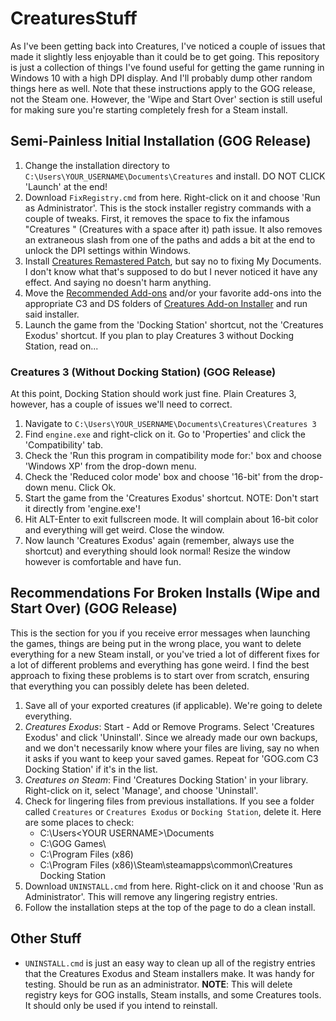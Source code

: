 # CreaturesStuff
As I've been getting back into Creatures, I've noticed a couple of issues that made it slightly less enjoyable than it could be to get going. This repository is just a collection of things I've found useful for getting the game running in Windows 10 with a high DPI display. And I'll probably dump other random things here as well. Note that these instructions apply to the GOG release, not the Steam one. However, the 'Wipe and Start Over' section is still useful for making sure you're starting completely fresh for a Steam install.

## Semi-Painless Initial Installation (GOG Release)
1. Change the installation directory to `C:\Users\YOUR_USERNAME\Documents\Creatures` and install. DO NOT CLICK 'Launch' at the end!
2. Download `FixRegistry.cmd` from here. Right-click on it and choose 'Run as Administrator'. This is the stock installer registry commands with a couple of tweaks. First, it removes the space to fix the infamous "Creatures " (Creatures with a space after it) path issue. It also removes an extraneous slash from one of the paths and adds a bit at the end to unlock the DPI settings within Windows.
3. Install [Creatures Remastered Patch](http://www.webpetz.com/creatures/remasters.php), but say no to fixing My Documents. I don't know what that's supposed to do but I never noticed it have any effect. And saying no doesn't harm anything.
4. Move the [Recommended Add-ons](https://creatures.wiki/Creatures_3_%26_Docking_Station_Community_Recommended_Fixes_and_Addons) and/or your favorite add-ons into the appropriate C3 and DS folders of [Creatures Add-on Installer](https://github.com/lisdude/CreaturesAddonInstaller) and run said installer.
5. Launch the game from the 'Docking Station' shortcut, not the 'Creatures Exodus' shortcut. If you plan to play Creatures 3 without Docking Station, read on...

### Creatures 3 (Without Docking Station) (GOG Release)
At this point, Docking Station should work just fine. Plain Creatures 3, however, has a couple of issues we'll need to correct.

1. Navigate to `C:\Users\YOUR_USERNAME\Documents\Creatures\Creatures 3`
2. Find `engine.exe` and right-click on it. Go to 'Properties' and click the 'Compatibility' tab.
3. Check the 'Run this program in compatibility mode for:' box and choose 'Windows XP' from the drop-down menu.
4. Check the 'Reduced color mode' box and choose '16-bit' from the drop-down menu. Click Ok.
5. Start the game from the 'Creatures Exodus' shortcut. NOTE: Don't start it directly from 'engine.exe'!
6. Hit ALT-Enter to exit fullscreen mode. It will complain about 16-bit color and everything will get weird. Close the window.
7. Now launch 'Creatures Exodus' again (remember, always use the shortcut) and everything should look normal! Resize the window however is comfortable and have fun.

## Recommendations For Broken Installs (Wipe and Start Over) (GOG Release)
This is the section for you if you receive error messages when launching the games, things are being put in the wrong place, you want to delete everything for a new Steam install, or you've tried a lot of different fixes for a lot of different problems and everything has gone weird. I find the best approach to fixing these problems is to start over from scratch, ensuring that everything you can possibly delete has been deleted.

1. Save all of your exported creatures (if applicable). We're going to delete everything.
2. *Creatures Exodus*: Start - Add or Remove Programs. Select 'Creatures Exodus' and click 'Uninstall'. Since we already made our own backups, and we don't necessarily know where your files are living, say no when it asks if you want to keep your saved games. Repeat for 'GOG.com C3 Docking Station' if it's in the list.
3. *Creatures on Steam*: Find 'Creatures Docking Station' in your library. Right-click on it, select 'Manage', and choose 'Uninstall'. 
4. Check for lingering files from previous installations. If you see a folder called `Creatures` or `Creatures Exodus` or `Docking Station`, delete it. Here are some places to check:
    - C:\Users\<YOUR USERNAME>\Documents
    - C:\GOG Games\
    - C:\Program Files (x86)
    - C:\Program Files (x86)\Steam\steamapps\common\Creatures Docking Station
5. Download `UNINSTALL.cmd` from here. Right-click on it and choose 'Run as Administrator'. This will remove any lingering registry entries.
6. Follow the installation steps at the top of the page to do a clean install.

## Other Stuff
- `UNINSTALL.cmd` is just an easy way to clean up all of the registry entries that the Creatures Exodus and Steam installers make. It was handy for testing. Should be run as an administrator. **NOTE**: This will delete registry keys for GOG installs, Steam installs, and some Creatures tools. It should only be used if you intend to reinstall.
